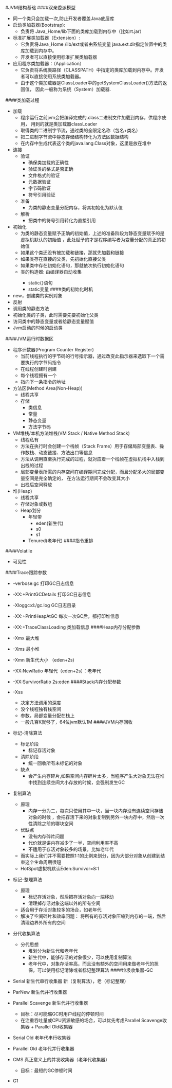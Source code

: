 #JVM结构基础
####双亲委派模型
* 同一个类只会加载一次,防止开发者覆盖Java底层库
* 启动类加载器(Bootstrap):
    * 负责将 Java_Home/lib下面的类库加载到内存中（比如rt.jar）
* 标准扩展类加载器（Extension）:
    * 它负责将Java_Home /lib/ext或者由系统变量 java.ext.dir指定位置中的类库加载到内存中。
    * 开发者可以直接使用标准扩展类加载器
* 应用程序类加载器：（Application）
    * 它负责将系统类路径（CLASSPATH）中指定的类库加载到内存中。开发者可以直接使用系统类加载器。
    * 由于这个类加载器是ClassLoader中的getSystemClassLoader()方法的返回值，
    因此一般称为系统（System）加载器.
        
####类加载过程
* 加载
    *   程序运行之前jvm会把编译完成的.class二进制文件加载到内存，供程序使用，
    用到的就是类加载器classLoader
    *   取得类的二进制字节流，通过类的全限定名称（包名+类名）
    *   把二进制字节流中静态存储结构转化为方法区数据结构
    *   在内存中生成代表这个类的java.lang.Class对象，这里是放在堆中 
* 连接
    * 验证    
        *   确保类加载的正确性
        *   验证类的格式是否正确
        *   文件格式的验证
        *   元数据验证
        *   字节码验证
        *   符号引用验证
    * 准备
        *   为类的静态变量分配内存，将其初始化为默认值 
    * 解析
        *   把类中的符号引用转化为直接引用
* 初始化
    *   为类的静态变量赋予正确的初始值，上述的准备阶段为静态变量赋予的是虚拟机默认的初始值
    ，此处赋予的才是程序编写者为变量分配的真正的初始值
    *   如果这个类还没有被加载和链接，那就先加载和链接
    *   如果类存在直接的父类，先初始化直接父类
    *   如果类中存在初始化语句，那就依次执行初始化语句
    *   类的构造器<clinit>: 由编译器自动收集
        *   static{}语句
        *   static变量
####类的初始化时机
*   new，创建类的实例对象
*   反射
*   调用类的静态方法
*   初始化类的子类，此时需要先要初始化父类
*   访问类中的静态变量或者给静态变量赋值
*   Jvm启动的时候的启动类

####JVM运行时数据区
*   程序计数器(Program Counter Register)
    *   当前线程执行的字节码的行号指示器，通过改变此指示器来选取下一个需要执行的字节码指令
    *   在线程创建时创建
    *   每个线程拥有一个
    *   指向下一条指令的地址
*   方法区(Method Area(Non-Heap))
    *   线程共享
    *   存储
        *   类信息
        *   常量
        *   静态变量
        *   方法字节码
*   VM堆栈/本机方法堆栈(VM Stack / Native Method Stack)
    *   线程私有
    *   方法在执行时会创建一个栈帧（Stack Frame）用于存储局部变量表、操作数栈、动态链接、方法出口等信息
    *   方法从调用直至执行完成的过程，就对应着一个栈帧在虚拟机栈中入栈到出栈的过程
    *   局部变量表所需的内存空间在编译期间完成分配，而且分配多大的局部变量空间是完全确定的，
    在方法运行期间不会改变其大小
    *   出栈后空间释放
*   堆(Heap)
    *   线程共享
    *   存储对象或数组
    *   Heap划分
        *   年轻带
            *   eden(新生代)
            *   s0
            *   s1
        *   Tenured(老年代)
####指令重排

####Volatile
*   可见性

####Trace跟踪参数
*   -verbose:gc
        打印GC日志信息
*   -XX:+PrintGCDetails
        打印GC日志信息
*   -Xloggc:d:/gc.log 
        GC日志目录
*   -XX:+PrintHeapAtGC 
        每次一次GC后，都打印堆信息
*   -XX:+TraceClassLoading
        类加载信息
####Heap内存分配参数
*   -Xmx 
        最大堆
*   –Xms
        最小堆
*   -Xmn 
        新生代大小 （eden+2s)
*   –XX:NewRatio 
        年轻代（eden+2s）：老年代
*   –XX:SurvivorRatio  2s:eden 
####Stack内存分配参数
*   -Xss
    *   决定方法调用的深度
    *   没个线程独有栈空间
    *   参数，局部变量分配在栈上
    *   一般几百K就够了，64位jvm默认1M
####JVM内存回收
*   标记-清除算法
    *   标记阶段
        *   标记存活对象
    *   清除阶段
        *   统一回收所有未标记的对象
    *   缺点
        *   会产生内存碎片,如果空间内存碎片太多，当程序产生大对象无法在堆
        中找到连续空间大小存放的时候，会强制发生GC

*   复制算法
    *   原理
        *   内存一分为二，每次只使用其中一块，当一块内存没有连续空间存储对象的时候
        ，会把存活下来的对象复制到另外一块内存中，然后一次性清除之前的哪块空间
    *   优缺点
        *   没有内存碎片问题
        *   代价就是讲内存减少了一半，空间利用率不高
        *   不适用于存活对象较多的场景，比如老年代
    *   而实际上我们并不需要按照1:1的比例来划分，因为大部分对象从创建到结束这个生命周期很短
    *   HotSpot虚拟机默认Eden:Survivor=8:1

*   标记-整理算法
    *   原理
        *   标记存活对象，然后把存活对象向一端移动
        *   清理掉存活对象这端以外的所有空间
    *   适合用于存活对象较多的场合，如老年代
    *  解决了空间碎片和效率问题：
        将所有的存活对象压缩到内存的一端，然后清理边界外所有的空间

*   分代收集算法
    *   分代思想
        *   堆划分为新生代和老年代
        *   新生代中，能够存活的对象很少，可以使用复制算法
        *   老年代中，对象存活率高，而且没有额外的空间用来做老年代的担保，可以使用标记清除或者标记整理算法
####垃圾收集器-GC
*   Serial  新生代串行收集器 新（复制算法），老（标记整理）
*   ParNew 新生代并行收集器
*   Parallel Scavenge 新生代并行收集器
    *   目标：尽可能缩GC时用户线程的停顿时间
    *   在注重吞吐量或CPU资源敏感的场合，可以优先考虑Parallel Scavenge收集器 + Parallel Old收集器
*   Serial Old 老年代串行收集器
*   Parallel Old 老年代并行收集器
*   CMS 真正意义上的并发收集器（老年代收集器）
    *   目标：最短的GC停顿时间
*   G1
